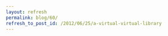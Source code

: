```yaml
---
layout: refresh
permalink: blog/60/
refresh_to_post_id: /2012/06/25/a-virtual-virtual-library
---
```

